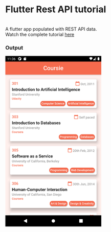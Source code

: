 # Flutter Rest API tutorial
<br>
A flutter app populated with REST API data. 
<br>
Watch the complete tutorial <a href="https://youtu.be/o-y1mDgvrAM" target="_blank">here</a>

### Output

<img src = "screenshot/Screenshot_1658210816.png" width = "300px" height="auto">
